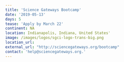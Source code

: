 ```yaml
---
title: 'Science Gateways Bootcamp'
date: '2019-05-13'
days: 5
tease: 'Apply by March 22'
continent: NA
location: Indianapolis, Indiana, United States'
image: /images/logos/sgci-logo-trans-big.png
location_url: 
external_url: "http://sciencegateways.org/bootcamp"
contact: 'help@sciencegateways.org.'
---
```


